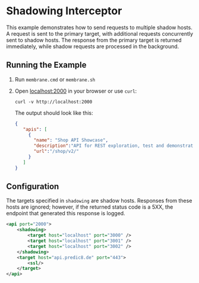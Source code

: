 # Shadowing Interceptor

This example demonstrates how to send requests to multiple shadow hosts. A request is sent to the primary target, with additional requests concurrently sent to shadow hosts. The response from the primary target is returned immediately, while shadow requests are processed in the background.

## Running the Example

1. Run `membrane.cmd` or `membrane.sh`
2. Open [localhost:2000](http://localhost:2000) in your browser or use `curl`:

      ```                                                                                                    
      curl -v http://localhost:2000
      ```

   The output should look like this:

   ```json
   {
      "apis": [
        {
          "name": "Shop API Showcase",
          "description":"API for REST exploration, test and demonstration. Feel free to manipulate the resources using the POST, PUT and DELETE methods. This API acts as a showcase for REST API design.",
          "url":"/shop/v2/"
        }
      ]
   }
   ```

## Configuration
The targets specified in `shadowing` are shadow hosts. Responses from these hosts are ignored; however, if the returned status code is a 5XX, the endpoint that generated this response is logged.
```xml
<api port="2000">
    <shadowing>
        <target host="localhost" port="3000" />
        <target host="localhost" port="3001" />
        <target host="localhost" port="3002" />
    </shadowing>
    <target host="api.predic8.de" port="443">
        <ssl/>
    </target>
</api>
```